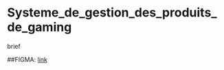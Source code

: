 # Systeme_de_gestion_des_produits_de_gaming
brief

##FIGMA: [link](https://www.figma.com/file/TfofkW8Ts3uhF38PNsp58u/Origin-Gamer?node-id=0%3A1&t=jayLyFX3N3RGiZ8o-0) 
